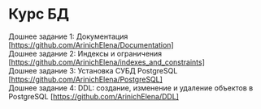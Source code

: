 # Курс БД
Дошнее задание 1: Документация [https://github.com/ArinichElena/Documentation]  
Дошнее задание 2: Индексы и ограничения [https://github.com/ArinichElena/indexes_and_constraints]  
Дошнее задание 3: Установка СУБД PostgreSQL [https://github.com/ArinichElena/PostgreSQL]  
Дошнее задание 4: DDL: создание, изменение и удаление объектов в PostgreSQL [https://github.com/ArinichElena/DDL]  
